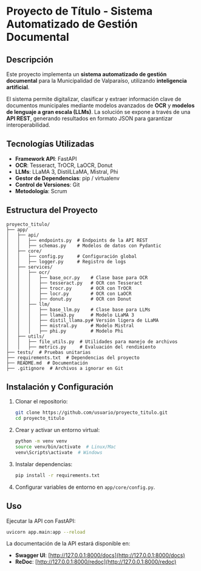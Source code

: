 # Proyecto de Título - Sistema Automatizado de Gestión Documental

## Descripción
Este proyecto implementa un **sistema automatizado de gestión documental** para la Municipalidad de Valparaíso, utilizando **inteligencia artificial**.

El sistema permite digitalizar, clasificar y extraer información clave de documentos municipales mediante modelos avanzados de **OCR** y **modelos de lenguaje a gran escala (LLMs)**. La solución se expone a través de una **API REST**, generando resultados en formato JSON para garantizar interoperabilidad.

## Tecnologías Utilizadas
- **Framework API**: FastAPI
- **OCR**: Tesseract, TrOCR, LaOCR, Donut
- **LLMs**: LLaMA 3, DistilLLaMA, Mistral, Phi
- **Gestor de Dependencias**: pip / virtualenv
- **Control de Versiones**: Git
- **Metodología**: Scrum

## Estructura del Proyecto
```
proyecto_titulo/
├── app/
│   ├── api/
│   │   ├── endpoints.py  # Endpoints de la API REST
│   │   ├── schemas.py    # Modelos de datos con Pydantic
│   ├── core/
│   │   ├── config.py     # Configuración global
│   │   ├── logger.py     # Registro de logs
│   ├── services/
│   │   ├── ocr/
│   │   │   ├── base_ocr.py    # Clase base para OCR
│   │   │   ├── tesseract.py   # OCR con Tesseract
│   │   │   ├── trocr.py       # OCR con TrOCR
│   │   │   ├── locr.py        # OCR con LaOCR
│   │   │   ├── donut.py       # OCR con Donut
│   │   ├── llm/
│   │   │   ├── base_llm.py    # Clase base para LLMs
│   │   │   ├── llama3.py      # Modelo LLaMA 3
│   │   │   ├── distil_llama.py# Versión ligera de LLaMA
│   │   │   ├── mistral.py     # Modelo Mistral
│   │   │   ├── phi.py         # Modelo Phi
│   ├── utils/
│   │   ├── file_utils.py  # Utilidades para manejo de archivos
│   │   ├── metrics.py     # Evaluación del rendimiento
├── tests/  # Pruebas unitarias
├── requirements.txt  # Dependencias del proyecto
├── README.md  # Documentación
├── .gitignore  # Archivos a ignorar en Git
```

## Instalación y Configuración
1. Clonar el repositorio:
   ```sh
   git clone https://github.com/usuario/proyecto_titulo.git
   cd proyecto_titulo
   ```
2. Crear y activar un entorno virtual:
   ```sh
   python -m venv venv
   source venv/bin/activate  # Linux/Mac
   venv\Scripts\activate  # Windows
   ```
3. Instalar dependencias:
   ```sh
   pip install -r requirements.txt
   ```
4. Configurar variables de entorno en `app/core/config.py`.

## Uso
Ejecutar la API con FastAPI:
```sh
uvicorn app.main:app --reload
```
La documentación de la API estará disponible en:
- **Swagger UI**: [http://127.0.0.1:8000/docs](http://127.0.0.1:8000/docs)
- **ReDoc**: [http://127.0.0.1:8000/redoc](http://127.0.0.1:8000/redoc)

